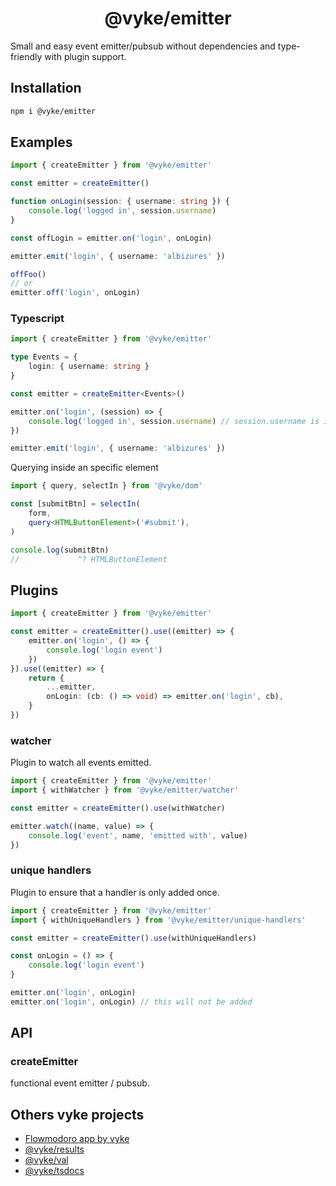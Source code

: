 <div align="center">
	<h1>
		@vyke/emitter
	</h1>
</div>
Small and easy event emitter/pubsub without dependencies and type-friendly with plugin support.

## Installation
```sh
npm i @vyke/emitter
```

## Examples
```ts
import { createEmitter } from '@vyke/emitter'

const emitter = createEmitter()

function onLogin(session: { username: string }) {
	console.log('logged in', session.username)
}

const offLogin = emitter.on('login', onLogin)

emitter.emit('login', { username: 'albizures' })

offFoo()
// or
emitter.off('login', onLogin)
```
### Typescript
```ts
import { createEmitter } from '@vyke/emitter'

type Events = {
	login: { username: string }
}

const emitter = createEmitter<Events>()

emitter.on('login', (session) => {
	console.log('logged in', session.username) // session.username is inferred as string
})

emitter.emit('login', { username: 'albizures' })
```

Querying inside an specific element
```ts
import { query, selectIn } from '@vyke/dom'

const [submitBtn] = selectIn(
	form,
	query<HTMLButtonElement>('#submit'),
)

console.log(submitBtn)
//             ^? HTMLButtonElement
```

## Plugins
```ts
import { createEmitter } from '@vyke/emitter'

const emitter = createEmitter().use((emitter) => {
	emitter.on('login', () => {
		console.log('login event')
	})
}).use((emitter) => {
	return {
		...emitter,
		onLogin: (cb: () => void) => emitter.on('login', cb),
	}
})
```

### watcher
Plugin to watch all events emitted.

```ts
import { createEmitter } from '@vyke/emitter'
import { withWatcher } from '@vyke/emitter/watcher'

const emitter = createEmitter().use(withWatcher)

emitter.watch((name, value) => {
	console.log('event', name, 'emitted with', value)
})
```

### unique handlers
Plugin to ensure that a handler is only added once.

```ts
import { createEmitter } from '@vyke/emitter'
import { withUniqueHandlers } from '@vyke/emitter/unique-handlers'

const emitter = createEmitter().use(withUniqueHandlers)

const onLogin = () => {
	console.log('login event')
}

emitter.on('login', onLogin)
emitter.on('login', onLogin) // this will not be added
```

###

## API
### createEmitter
functional event emitter / pubsub.

## Others vyke projects
- [Flowmodoro app by vyke](https://github.com/albizures/vyke-flowmodoro)
- [@vyke/results](https://github.com/albizures/vyke-results)
- [@vyke/val](https://github.com/albizures/vyke-val)
- [@vyke/tsdocs](https://github.com/albizures/vyke-tsdocs)
